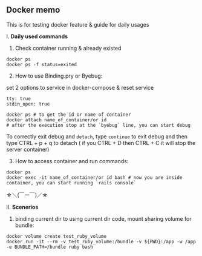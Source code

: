 ## Docker memo
This is for testing docker feature & guide for daily usages

I. **Daily used commands**
1. Check container running & already existed
```
docker ps
docker ps -f status=exited
```
2. How to use Binding.pry or Byebug:

set 2 options to service in docker-compose & reset service
```
tty: true
stdin_open: true

```
```
docker ps # to get the id or name of container
docker attach name_of_container/or id
# after the execution stop at the `byebug` line, you can start debug
```

To correctly exit debug and `detach`, type `continue` to exit debug and then type CTRL + p + q to detach ( if you CTRL + D then CTRL + C it will stop the server container)

3. How to access container and run commands:

```
docker ps
docker exec -it name_of_container/or id bash # now you are inside container, you can start running `rails console` 
```
☆＼(￣ー￣)／☆

II. **Scenerios**

1. binding current dir to using current dir code, mount sharing volume for bundle:
    
```
docker volume create test_ruby_volume
docker run -it --rm -v test_ruby_volume:/bundle -v ${PWD}:/app -w /app -e BUNDLE_PATH=/bundle ruby bash
```
